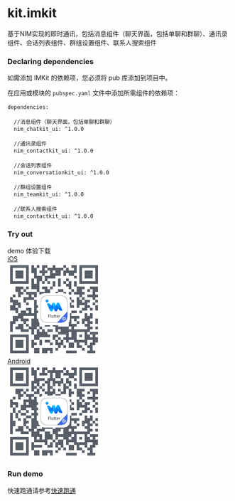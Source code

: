 # kit.imkit

基于NIM实现的即时通讯，包括消息组件（聊天界面，包括单聊和群聊）、通讯录组件、会话列表组件、群组设置组件、联系人搜索组件

### Declaring dependencies
如需添加 IMKit 的依赖项，您必须将 pub 库添加到项目中。

在应用或模块的 `pubspec.yaml` 文件中添加所需组件的依赖项：

```
dependencies:

  //消息组件（聊天界面，包括单聊和群聊）
  nim_chatkit_ui: ^1.0.0
  
  //通讯录组件
  nim_contactkit_ui: ^1.0.0
  
  //会话列表组件
  nim_conversationkit_ui: ^1.0.0
  
  //群组设置组件
  nim_teamkit_ui: ^1.0.0
  
  //联系人搜索组件
  nim_contactkit_ui: ^1.0.0
```
### Try out
demo 体验下载   
[iOS](https://www.pgyer.com/tynH)   
![ios](ios.png)   
[Android](https://www.pgyer.com/ettV)     
![android](android.png)
### Run demo
快速跑通请参考[快速跑通](https://doc.yunxin.163.com/messaging/docs/Dg3NDI5MzE?platform=flutter)